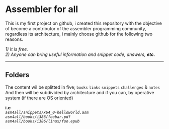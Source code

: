 # Assembler for all

This is my first project on github, i created this repository with the objective of become a contributor of the assembler
programming community, regardless its architecture, i mainly choose github for the following two reasons.

  *1) It is free.*  
  *2) Anyone can bring useful information and snippet code, answers, **etc.***
  
  ------------------
  
## Folders

The content wil be splitted in five; `books` `links` `snippets` `challenges` & `notes`  
And then will be subdivided by architecture and if you can, by operative system (if there are OS oriented)

    
**i.e**  
*`asm4all/snippets/x64_0-helloworld.asm`*  
*`asm4all/books/i386/foobar.pdf`*  
*`asm4all/books/i386/linux/foo.epub`*
 
